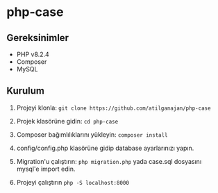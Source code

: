 # php-case


## Gereksinimler

- PHP v8.2.4
- Composer
- MySQL

## Kurulum

1. Projeyi klonla: `git clone https://github.com/atilganajan/php-case`

2. Projek klasörüne gidin: `cd php-case`

3. Composer bağımlılıklarını yükleyin: `composer install`

5. config/config.php klasörüne gidip database ayarlarınızı yapın.

6. Migration'u çalıştırın: `php migration.php` yada case.sql dosyasını mysql'e import edin.

7. Projeyi çalıştırın `php -S localhost:8000`
